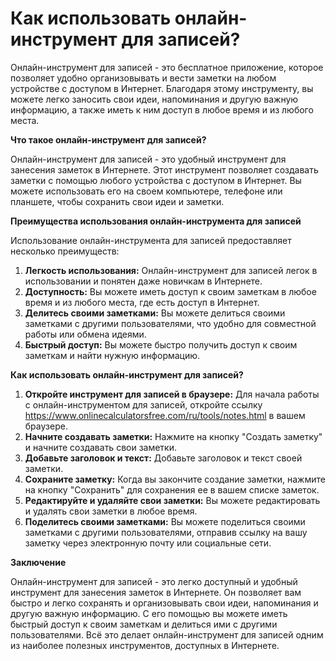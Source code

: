 Как использовать онлайн-инструмент для записей?
===============================================

Онлайн-инструмент для записей - это бесплатное приложение, которое позволяет удобно организовывать и вести заметки на любом устройстве с доступом в Интернет. Благодаря этому инструменту, вы можете легко заносить свои идеи, напоминания и другую важную информацию, а также иметь к ним доступ в любое время и из любого места.

**Что такое онлайн-инструмент для записей?**

Онлайн-инструмент для записей - это удобный инструмент для занесения заметок в Интернете. Этот инструмент позволяет создавать заметки с помощью любого устройства с доступом в Интернет. Вы можете использовать его на своем компьютере, телефоне или планшете, чтобы сохранить свои идеи и заметки.

**Преимущества использования онлайн-инструмента для записей**

Использование онлайн-инструмента для записей предоставляет несколько преимуществ:

1. **Легкость использования:** Онлайн-инструмент для записей легок в использовании и понятен даже новичкам в Интернете.
2. **Доступность:** Вы можете иметь доступ к своим заметкам в любое время и из любого места, где есть доступ в Интернет.
3. **Делитесь своими заметками:** Вы можете делиться своими заметками с другими пользователями, что удобно для совместной работы или обмена идеями.
4. **Быстрый доступ:** Вы можете быстро получить доступ к своим заметкам и найти нужную информацию.

**Как использовать онлайн-инструмент для записей?**

1. **Откройте инструмент для записей в браузере:** Для начала работы с онлайн-инструментом для записей, откройте ссылку <https://www.onlinecalculatorsfree.com/ru/tools/notes.html> в вашем браузере.
2. **Начните создавать заметки:** Нажмите на кнопку "Создать заметку" и начните создавать свои заметки.
3. **Добавьте заголовок и текст:** Добавьте заголовок и текст своей заметки.
4. **Сохраните заметку:** Когда вы закончите создание заметки, нажмите на кнопку "Сохранить" для сохранения ее в вашем списке заметок.
5. **Редактируйте и удаляйте свои заметки:** Вы можете редактировать и удалять свои заметки в любое время.
6. **Поделитесь своими заметками:** Вы можете поделиться своими заметками с другими пользователями, отправив ссылку на вашу заметку через электронную почту или социальные сети.

**Заключение**

Онлайн-инструмент для записей - это легко доступный и удобный инструмент для занесения заметок в Интернете. Он позволяет вам быстро и легко сохранять и организовывать свои идеи, напоминания и другую важную информацию. С его помощью вы можете иметь быстрый доступ к своим заметкам и делиться ими с другими пользователями. Всё это делает онлайн-инструмент для записей одним из наиболее полезных инструментов, доступных в Интернете.